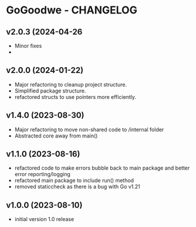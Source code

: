 # GoGoodwe - CHANGELOG

## v2.0.3 (2024-04-26

- Minor fixes
-

## v2.0.0 (2024-01-22)

- Major refactoring to cleanup project structure.
- Simplified package structure.
- refactored structs to use pointers more efficiently.

## v1.4.0 (2023-08-30)

- Major refactoring to move non-shared code to /internal folder
- Abstracted core away from main()

## v1.1.0 (2023-08-16)

- refactored code to make errors bubble back to main package and better error reporting/logging
- refactored main package to include run() method
- removed staticcheck as there is a bug with Go v1.21

## v1.0.0 (2023-08-10)

- initial version 1.0 release

